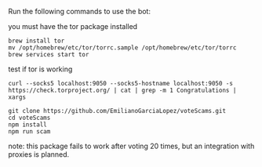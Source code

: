 Run the following commands to use the bot:

you must have the tor package installed

```
brew install tor
mv /opt/homebrew/etc/tor/torrc.sample /opt/homebrew/etc/tor/torrc
brew services start tor

```
test if tor is working
```
curl --socks5 localhost:9050 --socks5-hostname localhost:9050 -s https://check.torproject.org/ | cat | grep -m 1 Congratulations | xargs
```



```
git clone https://github.com/EmilianoGarciaLopez/voteScams.git
cd voteScams
npm install
npm run scam
```

note: this package fails to work after voting 20 times, but an integration with proxies is planned.

